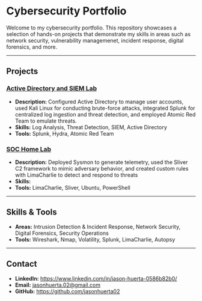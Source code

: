 # Cybersecurity Portfolio

Welcome to my cybersecurity portfolio. This repository showcases a selection of hands-on projects that demonstrate my skills in areas such as network security, vulnerability managemenet, incident response, digital forensics, and more.

---

## Projects

### <a href="https://github.com/jasonhuerta02/Active-Directory-Lab/tree/main">Active Directory and SIEM Lab</a>
- **Description:** Configured Active Directory to manage user accounts, used Kali Linux for conducting brute-force attacks, integrated Splunk for centralized log ingestion and threat detection, and employed Atomic Red Team to emulate threats.
- **Skills:** Log Analysis, Threat Detection, SIEM, Active Directory
- **Tools:** Splunk, Hydra, Atomic Red Team

### <a href="https://github.com/jasonhuerta02/SOC-Home-Lab">SOC Home Lab</a>
- **Description:** Deployed Sysmon to generate telemetry, used the Sliver C2 framework to mimic adversary behavior, and created custom rules with LimaCharlie to detect and respond to threats
- **Skills:** 
- **Tools:** LimaCharlie, Sliver, Ubuntu, PowerShell

---

## Skills & Tools

- **Areas:** Intrusion Detection & Incident Response, Network Security, Digital Forensics, Security Operations
- **Tools:** Wireshark, Nmap, Volatility, Splunk, LimaCharlie, Autopsy

---

## Contact

- **LinkedIn:** https://www.linkedin.com/in/jason-huerta-0586b82b0/
- **Email:** jasonhuerta.02@gmail.com
- **GitHub:** https://github.com/jasonhuerta02

